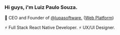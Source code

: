### Hi guys, i'm Luiz Paulo Souza.
🔭 CEO and Founder of <a href='https://github.com/lupasoftware'>@lupasoftware.</a> (<a href='https://lupatech.io'>Web Platform</a>)

⚡ Full Stack React Native Developer.
⚡ UX/UI Designer.

<!--
**luizuk/luizuk** is a ✨ _special_ ✨ repository because its `README.md` (this file) appears on your GitHub profile.

Here are some ideas to get you started:

- 🔭 I’m currently working on ...
- 🌱 I’m currently learning ...
- 👯 I’m looking to collaborate on ...
- 🤔 I’m looking for help with ...
- 💬 Ask me about ...
- 📫 How to reach me: ...
- 😄 Pronouns: ...
- ⚡ Fun fact: ...
-->
